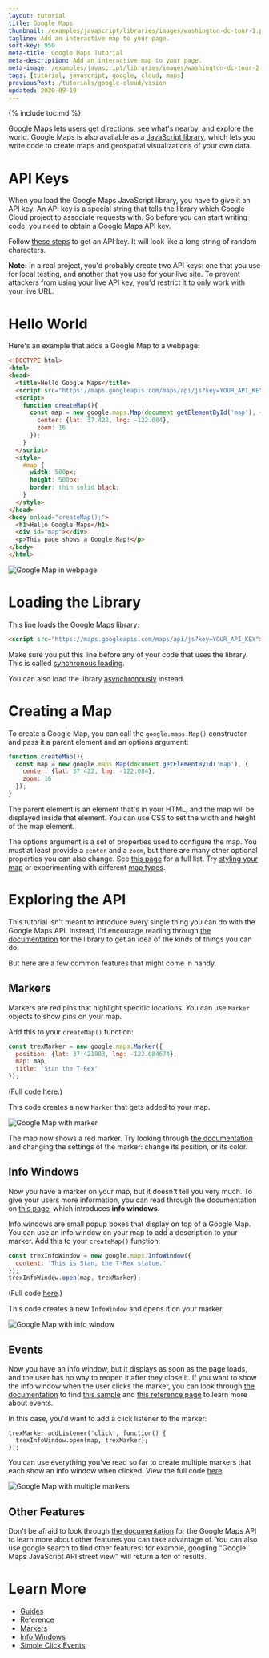 ```yaml
---
layout: tutorial
title: Google Maps
thumbnail: /examples/javascript/libraries/images/washington-dc-tour-1.png
tagline: Add an interactive map to your page.
sort-key: 950
meta-title: Google Maps Tutorial
meta-description: Add an interactive map to your page.
meta-image: /examples/javascript/libraries/images/washington-dc-tour-2.png
tags: [tutorial, javascript, google, cloud, maps]
previousPost: /tutorials/google-cloud/vision
updated: 2020-09-19
---
```


{% include toc.md %}

[Google Maps](https://www.google.com/maps) lets users get directions, see what's nearby, and explore the world. Google Maps is also available as a [JavaScript library](https://developers.google.com/maps/documentation/javascript/overview), which lets you write code to create maps and geospatial visualizations of your own data.

# API Keys

When you load the Google Maps JavaScript library, you have to give it an API key. An API key is a special string that tells the library which Google Cloud project to associate requests with. So before you can start writing code, you need to obtain a Google Maps API key.

Follow [these steps](https://developers.google.com/maps/documentation/javascript/get-api-key) to get an API key. It will look like a long string of random characters.

**Note:** In a real project, you'd probably create two API keys: one that you use for local testing, and another that you use for your live site. To prevent attackers from using your live API key, you'd restrict it to only work with your live URL.

# Hello World

Here's an example that adds a Google Map to a webpage:

```html
<!DOCTYPE html>
<html>
<head>
  <title>Hello Google Maps</title>
  <script src="https://maps.googleapis.com/maps/api/js?key=YOUR_API_KEY"></script>
  <script>
    function createMap(){
      const map = new google.maps.Map(document.getElementById('map'), {
        center: {lat: 37.422, lng: -122.084},
        zoom: 16
      });
    }
  </script>
  <style>
    #map {
      width: 500px;
      height: 500px;
      border: thin solid black;
    }
  </style>
</head>
<body onload="createMap();">
  <h1>Hello Google Maps</h1>
  <div id="map"></div>
  <p>This page shows a Google Map!</p>
</body>
</html>
```

![Google Map in webpage](/tutorials/google-cloud/images/maps-1.png)

# Loading the Library

This line loads the Google Maps library:

```html
<script src="https://maps.googleapis.com/maps/api/js?key=YOUR_API_KEY"></script>
```

Make sure you put this line before any of your code that uses the library. This is called [synchronous loading](https://developers.google.com/maps/documentation/javascript/examples/map-sync).

You can also load the library [asynchronously](https://developers.google.com/maps/documentation/javascript/tutorial#Loading_the_Maps_API) instead.

# Creating a Map

To create a Google Map, you can call the `google.maps.Map()` constructor and pass it a parent element and an options argument:

```javascript
function createMap(){
  const map = new google.maps.Map(document.getElementById('map'), {
    center: {lat: 37.422, lng: -122.084},
    zoom: 16
  });
}
```

The parent element is an element that's in your HTML, and the map will be displayed inside that element. You can use CSS to set the width and height of the map element.

The options argument is a set of properties used to configure the map. You must at least provide a `center` and a `zoom`, but there are many other optional properties you can also change. See [this page](https://developers.google.com/maps/documentation/javascript/reference/map#MapOptions) for a full list. Try [styling your map](https://developers.google.com/maps/documentation/javascript/styling) or experimenting with different [map types](https://developers.google.com/maps/documentation/javascript/maptypes).

# Exploring the API

This tutorial isn't meant to introduce every single thing you can do with the Google Maps API. Instead, I'd encourage reading through [the documentation](https://developers.google.com/maps/documentation/javascript/tutorial) for the library to get an idea of the kinds of things you can do.

But here are a few common features that might come in handy.

## Markers

Markers are red pins that highlight specific locations. You can use `Marker` objects to show pins on your map.

Add this to your `createMap()` function:

```javascript
const trexMarker = new google.maps.Marker({
  position: {lat: 37.421903, lng: -122.084674},
  map: map,
  title: 'Stan the T-Rex'
});
```

(Full code [here](https://github.com/KevinWorkman/HappyCoding/blob/gh-pages/examples/google-cloud/google-cloud-example-projects/maps-markers/index.html).)

This code creates a new `Marker` that gets added to your map.

![Google Map with marker](/tutorials/google-cloud/images/maps-2.png)

The map now shows a red marker. Try looking through [the documentation](https://developers.google.com/maps/documentation/javascript/markers) and changing the settings of the marker: change its position, or its color.

## Info Windows

Now you have a marker on your map, but it doesn't tell you very much. To give your users more information, you can read through the documentation on [this page](https://developers.google.com/maps/documentation/javascript/infowindows), which introduces **info windows**.

Info windows are small popup boxes that display on top of a Google Map. You can use an info window on your map to add a description to your marker. Add this to your `createMap()` function:

```javascript
const trexInfoWindow = new google.maps.InfoWindow({
  content: 'This is Stan, the T-Rex statue.'
});
trexInfoWindow.open(map, trexMarker);
```

(Full code [here](https://github.com/KevinWorkman/HappyCoding/tree/gh-pages/examples/google-cloud/google-cloud-example-projects/maps-info-windows).)

This code creates a new `InfoWindow` and opens it on your marker.

![Google Map with info window](/tutorials/google-cloud/images/maps-3.png)

## Events

Now you have an info window, but it displays as soon as the page loads, and the user has no way to reopen it after they close it. If you want to show the info window when the user clicks the marker, you can look through [the documentation](https://developers.google.com/maps/documentation/javascript/tutorial) to find [this sample](https://developers.google.com/maps/documentation/javascript/examples/event-simple) and [this reference page](https://developers.google.com/maps/documentation/javascript/reference/event#event.addListener) to learn more about events.

In this case, you'd want to add a click listener to the marker:

```
trexMarker.addListener('click', function() {
  trexInfoWindow.open(map, trexMarker);
});
```

You can use everything you've read so far to create multiple markers that each show an info window when clicked. View the full code [here](https://github.com/KevinWorkman/HappyCoding/tree/gh-pages/examples/google-cloud/google-cloud-example-projects/maps-google-tour).

![Google Map with multiple markers](/tutorials/google-cloud/images/maps-4.png)

## Other Features

Don't be afraid to look through [the documentation](https://developers.google.com/maps/documentation/javascript/tutorial) for the Google Maps API to learn more about other features you can take advantage of. You can also use google search to find other features: for example, googling "Google Maps JavaScript API street view" will return a ton of results.

# Learn More

- [Guides](https://developers.google.com/maps/documentation/javascript/tutorial)
- [Reference](https://developers.google.com/maps/documentation/javascript/reference/)
- [Markers](https://developers.google.com/maps/documentation/javascript/markers)
- [Info Windows](https://developers.google.com/maps/documentation/javascript/infowindows)
- [Simple Click Events](https://developers.google.com/maps/documentation/javascript/examples/event-simple)